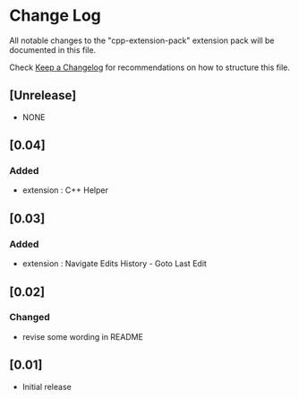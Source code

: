 # Change Log

All notable changes to the "cpp-extension-pack" extension pack will be documented in this file.

Check [Keep a Changelog](http://keepachangelog.com/) for recommendations on how to structure this file.

## [Unrelease]

- NONE

## [0.04]

### Added

- extension : C++ Helper

## [0.03]

### Added

- extension : Navigate Edits History - Goto Last Edit

## [0.02]

### Changed

- revise some wording in README

## [0.01]

- Initial release
